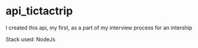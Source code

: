 # api_tictactrip

I created this api, my first, as a part of my interview process for an intership

Stack used: NodeJs
